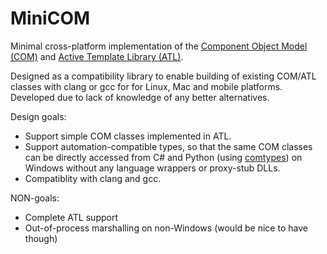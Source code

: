 # MiniCOM
Minimal cross-platform implementation of the [Component Object Model (COM)](https://docs.microsoft.com/en-us/windows/win32/com/the-component-object-model) and [Active Template Library (ATL)](https://docs.microsoft.com/en-us/cpp/atl/atl-com-desktop-components).

Designed as a compatibility library to enable building of existing COM/ATL classes with clang or gcc for for Linux, Mac and mobile platforms. Developed due to lack of knowledge of any better alternatives.

Design goals:
* Support simple COM classes implemented in ATL.
* Support automation-compatible types, so that the same COM classes can be directly accessed from C# and Python (using [comtypes](https://pythonhosted.org/comtypes/)) on Windows without any language wrappers or proxy-stub DLLs.
* Compatiblity with clang and gcc.

NON-goals:
* Complete ATL support
* Out-of-process marshalling on non-Windows (would be nice to have though)
